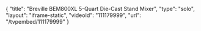 {
    "title": "Breville BEM800XL 5-Quart Die-Cast Stand Mixer",
    "type": "solo",
    "layout": "iframe-static",
    "videoId": "111179999",
    "url": "\/tvpembed\/111179999"
}